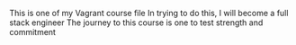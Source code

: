 This is one of my Vagrant course file
In trying to do this, I will become a full stack engineer
The journey to this course is one to test strength and commitment
